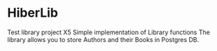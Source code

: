# HiberLib
 Test library project X5
 Simple implementation of Library functions
 The library allows you to store Authors and their Books in Postgres DB.
